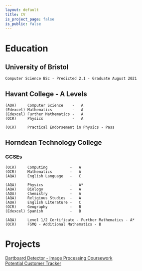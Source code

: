 ```yaml
---
layout: default
title: CV
is_project_page: false
is_public: false
---
```


# Education

## University of Bristol
```
Computer Science BSc - Predicted 2.1 - Graduate August 2021
```
## Havant College - A Levels

```
(AQA)     Computer Science    -   A
(Edexcel) Mathematics         -   A
(Edexcel) Further Mathematics -   A
(OCR)     Physics             -   A

(OCR)     Practical Endorsement in Physics - Pass
```

## Horndean Technology College

### GCSEs
```
(OCR)     Computing          -   A
(OCR)     Mathematics        -   A
(AQA)     English Language   -   C

(AQA)     Physics            -   A*
(AQA)     Biology            -   A
(AQA)     Chemistry          -   A
(AQA)     Religious Studies  -   A
(AQA)     English Literature -   C
(OCR)     Geography          -   B
(Edexcel) Spanish            -   B
```

```
(AQA)     Level 1/2 Certificate - Further Mathematics - A*
(OCR)     FSMQ - Additional Mathematics - B
```

# Projects

[Dartboard Detector - Image Processing Coursework](dartboarddetector.md)  
[Potential Customer Tracker](potentialcustomerstracker.md)
